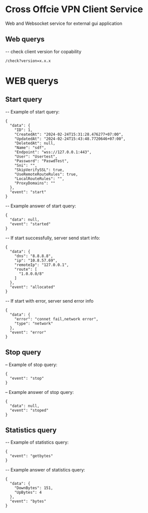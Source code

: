 # Cross Offcie VPN Client Service
Web and Websocket service for external gui application

## Web querys
-- check client version for copability
```
/check?version=х.х.х
```

# WEB querys
## Start query
-- Example of start query:
```
{
  "data": {
    "ID": 1,
    "CreatedAt": "2024-02-24T15:31:28.476277+07:00",
    "UpdatedAt": "2024-02-24T15:43:48.7720646+07:00",
    "DeletedAt": null,
    "Name": "sdf",
    "Endpoint": "wss://127.0.0.1:443",
    "User": "Usertest",
    "Password": "PaswdTest",
    "Sni": "",
    "SkipVerifySSL": true,
    "UseRemoteRouteRules": true,
    "LocalRouteRules": "",
    "ProxyDomains": ""
  },
  "event": "start"
}
```
--  Example answer of start query:
```
{
  "data": null,
  "event": "started"
}
```
-- If start successfully, server send start info: 
```
{
  "data": {
    "dns": "8.8.8.8",
    "ip": "10.8.57.69",
    "remoteIp": "127.0.0.1",
    "route": [
      "1.0.0.0/8"
    ]
  },
  "event": "allocated"
}
```
-- If start with error, server send error info
```
{
  "data": {
    "error": "connet fail,network error",
    "type": "network"
  },
  "event": "error"
}
```
## Stop query
– Example of stop query:
```
{
  "event": "stop"
}
```
– Example answer of stop query:
```
{
  "data": null,
  "event": "stoped"
}
```
## Statistics query
-- Example of statistics query:
```
{
  "event": "getbytes"
}
```
-- Example answer of statistics query:
```
{
  "data": {
    "DownBytes": 151,
    "UpBytes": 4
  },
  "event": "bytes"
}
```

